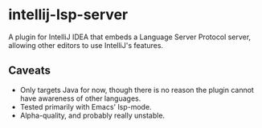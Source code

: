 # intellij-lsp-server
A plugin for IntelliJ IDEA that embeds a Language Server Protocol server, allowing other editors to use IntelliJ's features.

## Caveats
- Only targets Java for now, though there is no reason the plugin cannot have awareness of other languages.
- Tested primarily with Emacs' lsp-mode.
- Alpha-quality, and probably really unstable.
